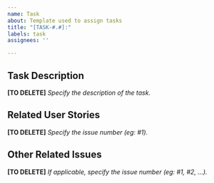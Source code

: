 ```yaml
---
name: Task
about: Template used to assign tasks
title: "[TASK-#.#]:"
labels: task
assignees: ''

---
```


## Task Description
**[TO DELETE]** *Specify the description of the task.*

## Related User Stories
**[TO DELETE]** *Specify the issue number (eg: #1).*

## Other Related Issues
**[TO DELETE]** *If applicable, specify the issue number (eg: #1, #2, ...).*
